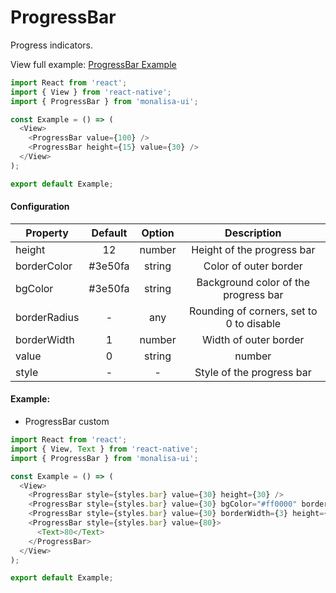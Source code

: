 # ProgressBar

Progress indicators.

View full example: [ProgressBar Example](https://github.com/tuantvk/monalisa-ui/blob/master/example/ProgressBar/index.js)

```javascript
import React from 'react';
import { View } from 'react-native';
import { ProgressBar } from 'monalisa-ui';

const Example = () => (
  <View>
    <ProgressBar value={100} />
    <ProgressBar height={15} value={30} />
  </View>
);

export default Example;
```

#### Configuration

| Property      | Default       | Option             | Description  |
| ------------- |:-------------:|:------------------:|:------------:|
| height        | 12            | number             | Height of the progress bar |
| borderColor   | #3e50fa       | string             | Color of outer border |
| bgColor       | #3e50fa       | string             | Background color of the progress bar |
| borderRadius  | -             | any                | Rounding of corners, set to 0 to disable |
| borderWidth   | 1             | number             | Width of outer border |
| value         | 0             | string | number    | Progress of whatever the indicator is indicating |
| style         | -             | -                  | Style of the progress bar |


#### Example:

- ProgressBar custom

```javascript
import React from 'react';
import { View, Text } from 'react-native';
import { ProgressBar } from 'monalisa-ui';

const Example = () => (
  <View>
    <ProgressBar style={styles.bar} value={30} height={30} />
    <ProgressBar style={styles.bar} value={30} bgColor="#ff0000" borderColor="#ff0000" />
    <ProgressBar style={styles.bar} value={30} borderWidth={3} height={20} />
    <ProgressBar style={styles.bar} value={80}>
      <Text>80</Text>
    </ProgressBar>
  </View>
);

export default Example;
```